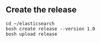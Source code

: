 ## Create the release

```
cd ~/elasticsearch
bosh create release --version 1.0
bosh upload release
```
